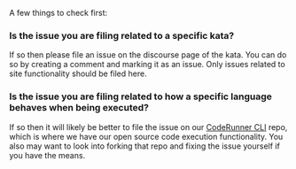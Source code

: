 A few things to check first:

### Is the issue you are filing related to a specific kata?
If so then please file an issue on the discourse page of the kata. You can do so by creating a comment and marking it as an issue. Only issues related to site functionality should be filed here.

### Is the issue you are filing related to how a specific language behaves when being executed?
If so then it will likely be better to file the issue on our [CodeRunner CLI](github.com/Codewars/codewars-runner-cli/issues) repo, which is where we have our open source code execution functionality. You also may want to look into forking that repo and fixing the issue yourself if you have the means.
